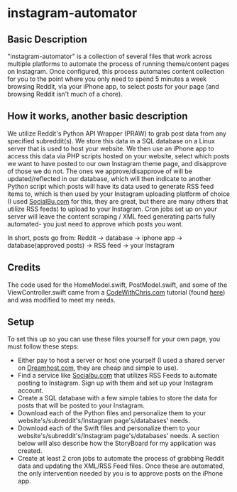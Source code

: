 # instagram-automator

## Basic Description
"instagram-automator" is a collection of several files that work across multiple platforms to automate the process of running theme/content pages on Instagram. Once configured, this process automates content collection for you to the point where you only need to spend 5 minutes a week browsing Reddit, via your iPhone app, to select posts for your page (and browsing Reddit isn't much of a chore).

## How it works, another basic description
We utilize Reddit's Python API Wrapper (PRAW) to grab post data from any specified subreddit(s). We store this data in a SQL database on a Linux server that is used to host your website. We then use an iPhone app to access this data via PHP scripts hosted on your website, select which posts we want to have posted to our own Instagram theme page, and disapprove of those we do not. The ones we approve/disapprove of will be updated/reflected in our database, which will then indicate to another Python script which posts will have its data used to generate RSS feed items to, which is then used by your Instagram uploading platform of choice (I used [SocialBu.com](https://socialbu.com) for this, they are great, but there are many others that utilize RSS feeds) to upload to your Instagram. Cron jobs set up on your server will leave the content scraping / XML feed generating parts fully automated- you just need to approve which posts you want.

In short, posts go from: Reddit -> database -> iphone app -> database(approved posts) -> RSS feed -> your Instagram

## Credits
The code used for the HomeModel.swift, PostModel.swift, and some of the ViewController.swift came from a [CodeWithChris.com](https://codewithchris.com/) tutorial (found [here](https://codewithchris.com/iphone-app-connect-to-mysql-database/)) and was modified to meet my needs.

## Setup
To set this up so you can use these files yourself for your own page, you must follow these steps:
* Either pay to host a server or host one yourself (I used a shared server on [Dreamhost.com](https://dreamhost.com), they are cheap and simple to use).
* Find a service like [Socialbu.com](https://socialbu.com) that utilizes RSS Feeds to automate posting to Instagram. Sign up with them and set up your Instagram account.
* Create a SQL database with a few simple tables to store the data for posts that will be posted to your Instagram.
* Download each of the Python files and personalize them to your website's/subreddit's/Instagram page's/databases' needs.
* Download each of the Swift files and personalize them to your website's/subreddit's/Instagram page's/databases' needs. A section below will also describe how the StoryBoard for my application was created.
* Create at least 2 cron jobs to automate the process of grabbing Reddit data and updating the XML/RSS Feed files. Once these are automated, the only intervention needed by you is to approve posts on the iPhone app.
